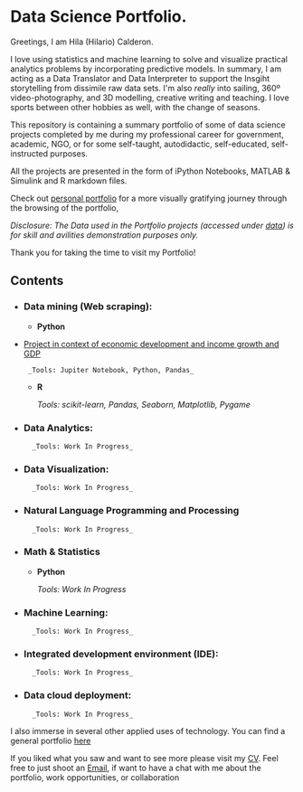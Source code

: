 
# Data Science Portfolio.

Greetings, I am Hila (Hilario) Calderon.

I love using statistics and machine learning to solve and visualize practical analytics problems by incorporating predictive models. In summary, I am acting as a Data Translator and Data Interpreter to support the Insgiht storytelling from dissimile raw data sets. I'm also <em>really</em> into sailing, 360º video-photography, and 3D modelling, creative writing and teaching. I love sports between other hobbies as well, with the change of seasons.

This repository is containing a summary portfolio of some of data science projects completed by me during my professional career for government, academic, NGO, or for some self-taught, autodidactic, self-educated, self-instructed purposes. 

All the projects are presented in the form of iPython Notebooks, MATLAB & Simulink and R markdown files.

Check out [personal portfolio](http://www.hilacalderon.com) for a more visually gratifying  journey through the browsing of the portfolio, 


_Disclosure: The Data used in the Portfolio projects (accessed under [data](/data)) is for skill and avilities demonstration purposes only._

Thank you for taking the time to visit my Portfolio!


## Contents

- ### Data mining (Web scraping): 

	- __Python__
 * [Project in context of economic development and income growth and GDP](https://github.com/hicala/gdp_python-data-mining/blob/main/README.md)
		

		_Tools: Jupiter Notebook, Python, Pandas_ 


	- __R__
		

		_Tools: scikit-learn, Pandas, Seaborn, Matplotlib, Pygame_ 

- ### Data Analytics:

		_Tools: Work In Progress_
		
- ### Data Visualization:


		_Tools: Work In Progress_

- ### Natural Language Programming and Processing

	

		_Tools: Work In Progress_

- ### Math & Statistics
	- __Python__
		
		
		
		
		_Tools: Work In Progress_

- ### Machine Learning:

	

		_Tools: Work In Progress_ 
		
- ### Integrated development environment (IDE):

	

		_Tools: Work In Progress_ 

- ### Data cloud deployment:


		_Tools: Work In Progress_ 


I also immerse in several other applied uses of technology. You can find a general portfolio [here](http://www.hilacalderon.com/portfolio)

If you liked what you saw and want to see more please visit my [CV](http://www.hilacalderon.com/resume/). Feel free to just shoot an [Email]("mailto:calderon.hila@gmail.com"), if want to have a chat with me about the portfolio, work opportunities, or collaboration 

